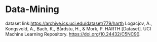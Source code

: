 # Data-Mining
dataset link:https://archive.ics.uci.edu/dataset/779/harth
Logacjov, A., Kongsvold, A., Bach, K., Bårdstu, H., & Mork, P.  HARTH [Dataset]. UCI Machine Learning Repository. https://doi.org/10.24432/C5NC90.
